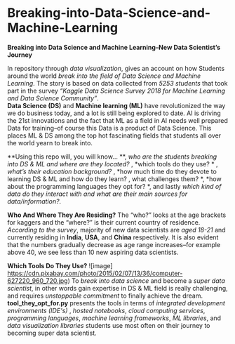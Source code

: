 # Breaking-into-Data-Science-and-Machine-Learning
**Breaking into Data Science and Machine Learning–New Data Scientist’s Journey**

In repository through *data visualization*, gives an account on how Students around the world *break into the field of Data Science and Machine Learning*. The story is based on data collected from *5253 students* that took part in the survey *“Kaggle Data Science Survey 2018 for Machine Learning and Data Science Community”*.  
**Data Science (DS)** and **Machine learning (ML)** have revolutionized the way we do business today, and a lot is still being explored to date. AI is driving the 21st innovations and the fact that ML as a field in AI needs well prepared Data for training–of course this Data is a product of Data Science. This places ML & DS among the top hot fascinating fields that students all over the world yearn to break into.

**Using this repo will, you will know... **, *who are the students breaking into DS & ML and where are they located?* , *which tools do they use? * , *what’s their education background?* , *how much time do they devote to learning DS & ML and how do they learn? , what challenges them? *, *how about the programming languages they opt for? *, and lastly *which kind of data do they interact with and what are their main sources for data/information?*. 

**Who And Where They Are Residing?**
The “who?” looks at the age brackets for kaggers and the “where?” is their current country of residence. *According to the survey*, majority of new data scientists are *aged 18-21* and currently residing in **India**, **USA**, and **China** respectively. It is also evident that the numbers gradually decrease as age range increases–for example above 40, we see less than 10 new aspiring data scientists.

**Which Tools Do They Use?**
![image]     https://cdn.pixabay.com/photo/2015/02/07/13/36/computer-627220_960_720.jpg)
To *break into data science* and become a *super data scientist*, in other words gain expertise in DS & ML field is really challenging, and requires *unstoppable commitment* to finally achieve the dream. **tool_they_opt_for.py** presents the tools in terms of  *integrated development environments (IDE's)* , *hosted notebooks*, *cloud computing services*,  *programming languages*, *machine learning frameworks*, *ML libraries*, and *data visualization libraries*  students use most often on their journey to becoming super data scientist.
